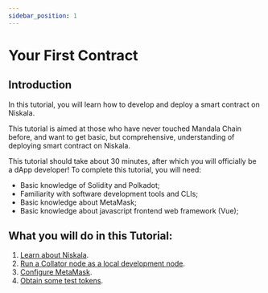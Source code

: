 ```yaml
---
sidebar_position: 1
---
```


# Your First Contract

## Introduction

In this tutorial, you will learn how to develop and deploy a smart contract on Niskala.

This tutorial is aimed at those who have never touched Mandala Chain before, and want to get basic, but comprehensive, understanding of deploying smart contract on Niskala.

This tutorial should take about 30 minutes, after which you will officially be a dApp developer! To complete this tutorial, you will need:

- Basic knowledge of Solidity and Polkadot;
- Familiarity with software development tools and CLIs;
- Basic knowledge about MetaMask;
- Basic knowledge about javascript frontend web framework (Vue);

## What you will do in this Tutorial:

1. [Learn about Niskala](/docs/niskala-testnet/README.md).
2. [Run a Collator node as a local development node](/docs/niskala-testnet/build-environment/running-local-network.md).
3. [Configure MetaMask](connect-to-metamask.md).
4. [Obtain some test tokens](/docs/niskala-testnet/build-environment/test-tokens-faucets.md).
